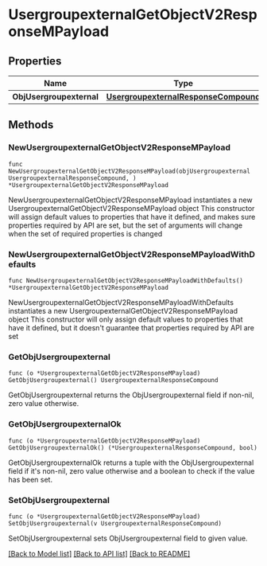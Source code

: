 # UsergroupexternalGetObjectV2ResponseMPayload

## Properties

Name | Type | Description | Notes
------------ | ------------- | ------------- | -------------
**ObjUsergroupexternal** | [**UsergroupexternalResponseCompound**](UsergroupexternalResponseCompound.md) |  | 

## Methods

### NewUsergroupexternalGetObjectV2ResponseMPayload

`func NewUsergroupexternalGetObjectV2ResponseMPayload(objUsergroupexternal UsergroupexternalResponseCompound, ) *UsergroupexternalGetObjectV2ResponseMPayload`

NewUsergroupexternalGetObjectV2ResponseMPayload instantiates a new UsergroupexternalGetObjectV2ResponseMPayload object
This constructor will assign default values to properties that have it defined,
and makes sure properties required by API are set, but the set of arguments
will change when the set of required properties is changed

### NewUsergroupexternalGetObjectV2ResponseMPayloadWithDefaults

`func NewUsergroupexternalGetObjectV2ResponseMPayloadWithDefaults() *UsergroupexternalGetObjectV2ResponseMPayload`

NewUsergroupexternalGetObjectV2ResponseMPayloadWithDefaults instantiates a new UsergroupexternalGetObjectV2ResponseMPayload object
This constructor will only assign default values to properties that have it defined,
but it doesn't guarantee that properties required by API are set

### GetObjUsergroupexternal

`func (o *UsergroupexternalGetObjectV2ResponseMPayload) GetObjUsergroupexternal() UsergroupexternalResponseCompound`

GetObjUsergroupexternal returns the ObjUsergroupexternal field if non-nil, zero value otherwise.

### GetObjUsergroupexternalOk

`func (o *UsergroupexternalGetObjectV2ResponseMPayload) GetObjUsergroupexternalOk() (*UsergroupexternalResponseCompound, bool)`

GetObjUsergroupexternalOk returns a tuple with the ObjUsergroupexternal field if it's non-nil, zero value otherwise
and a boolean to check if the value has been set.

### SetObjUsergroupexternal

`func (o *UsergroupexternalGetObjectV2ResponseMPayload) SetObjUsergroupexternal(v UsergroupexternalResponseCompound)`

SetObjUsergroupexternal sets ObjUsergroupexternal field to given value.



[[Back to Model list]](../README.md#documentation-for-models) [[Back to API list]](../README.md#documentation-for-api-endpoints) [[Back to README]](../README.md)


